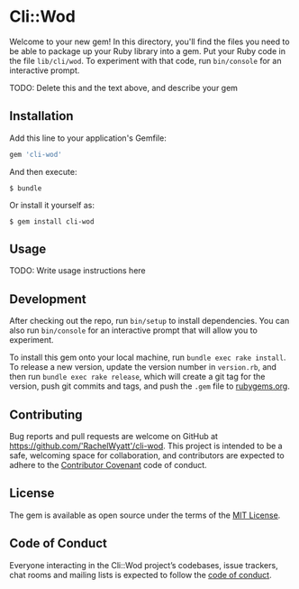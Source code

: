 # Cli::Wod

Welcome to your new gem! In this directory, you'll find the files you need to be able to package up your Ruby library into a gem. Put your Ruby code in the file `lib/cli/wod`. To experiment with that code, run `bin/console` for an interactive prompt.

TODO: Delete this and the text above, and describe your gem

## Installation

Add this line to your application's Gemfile:

```ruby
gem 'cli-wod'
```

And then execute:

    $ bundle

Or install it yourself as:

    $ gem install cli-wod

## Usage

TODO: Write usage instructions here

## Development

After checking out the repo, run `bin/setup` to install dependencies. You can also run `bin/console` for an interactive prompt that will allow you to experiment.

To install this gem onto your local machine, run `bundle exec rake install`. To release a new version, update the version number in `version.rb`, and then run `bundle exec rake release`, which will create a git tag for the version, push git commits and tags, and push the `.gem` file to [rubygems.org](https://rubygems.org).

## Contributing

Bug reports and pull requests are welcome on GitHub at https://github.com/'RachelWyatt'/cli-wod. This project is intended to be a safe, welcoming space for collaboration, and contributors are expected to adhere to the [Contributor Covenant](http://contributor-covenant.org) code of conduct.

## License

The gem is available as open source under the terms of the [MIT License](https://opensource.org/licenses/MIT).

## Code of Conduct

Everyone interacting in the Cli::Wod project’s codebases, issue trackers, chat rooms and mailing lists is expected to follow the [code of conduct](https://github.com/'RachelWyatt'/cli-wod/blob/master/CODE_OF_CONDUCT.md).
